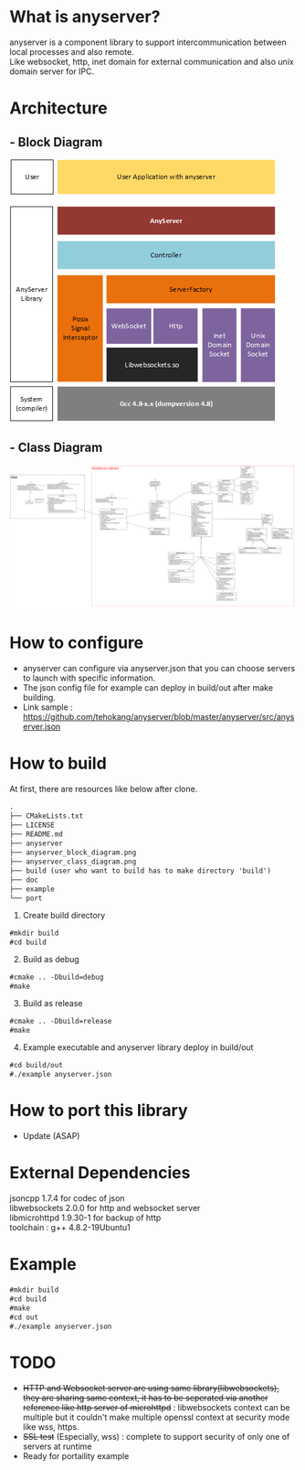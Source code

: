# What is anyserver?
anyserver is a component library to support intercommunication between local processes and also remote. <br>
Like websocket, http, inet domain for external communication and also unix domain server for IPC.

# Architecture
## - Block Diagram 
![screenshot](https://github.com/tehokang/anyserver/blob/master/anyserver_block_diagram.png)
## - Class Diagram 
![screenshot](https://github.com/tehokang/anyserver/blob/master/anyserver_class_diagram.png)

# How to configure
- anyserver can configure via anyserver.json that you can choose servers to launch with specific information.
- The json config file for example can deploy in build/out after make building.
- Link sample : https://github.com/tehokang/anyserver/blob/master/anyserver/src/anyserver.json

# How to build
At first, there are resources like below after clone.
```
.
├── CMakeLists.txt
├── LICENSE
├── README.md
├── anyserver
├── anyserver_block_diagram.png
├── anyserver_class_diagram.png
├── build (user who want to build has to make directory 'build')
├── doc
├── example
└── port
```

1. Create build directory
```
#mkdir build
#cd build
```
2. Build as debug
```
#cmake .. -Dbuild=debug 
#make
```
3. Build as release
```
#cmake .. -Dbuild=release
#make
```
4. Example executable and anyserver library deploy in build/out
```
#cd build/out
#./example anyserver.json
```

# How to port this library
- Update (ASAP) 

# External Dependencies
jsoncpp 1.7.4 for codec of json <br>
libwebsockets 2.0.0 for http and websocket server <br>
libmicrohttpd 1.9.30-1 for backup of http <br>
toolchain : g++ 4.8.2-19Ubuntu1

# Example
```
#mkdir build
#cd build
#make
#cd out
#./example anyserver.json
```

# TODO
- ~~HTTP and Websocket server are using same library(libwebsockets), they are sharing same context, it has to be seperated via another reference like http server of microhttpd~~ : libwebsockets context can be multiple but it couldn't make multiple openssl context at security mode like wss, https.
- ~~SSL test~~ (Especially, wss) : complete to support security of only one of servers at runtime
- Ready for portaility example

